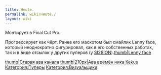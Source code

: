 ```yaml
---
title: Heute.
permalink: wiki/Heute./
layout: wiki
---
```


Монтирует в Final Cut Pro.

Прогрессирует как чёрт. Ранее его маскотом был смайлик Lenny face,
который неоднократно фигурировал, как в его собственных работах, так и в
виде отсылок у других пуперов (у
[SI28ION](/wiki/SI28ION "wikilink")).[thumb\|Lenny
face](Файл:Le-lenny-face.png "wikilink")

[thumb\|Старая ава канала](Файл:NENsKLgzibA.jpg "wikilink")
[thumb\|210px\|Ава времён ника Kekus](Файл:G12QrK0mJQ.jpg "wikilink")
[Категория:Пуперы](Категория:Пуперы "wikilink")
[Категория:Визуальщики](Категория:Визуальщики "wikilink")
